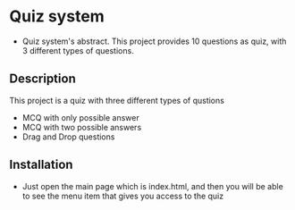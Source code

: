 Quiz system
======================
 - Quiz system's abstract. This project provides 10 questions as quiz, with 3 different types of questions.

## Description
This project is a quiz with three different types of qustions
- MCQ with only possible answer
- MCQ with two possible answers
- Drag and Drop questions

## Installation
- Just open the main page which is index.html, and then you will be able to see the menu item that gives you access to the quiz 